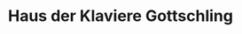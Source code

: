 ---
title: "Haus der Klaviere Gottschling"
url: /muenster/haus-der-klaviere-gottschling/
shop: Instrumente
---